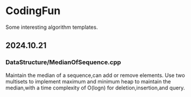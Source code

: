 # CodingFun
Some interesting algorithm templates.

## 2024.10.21
### DataStructure/MedianOfSequence.cpp
Maintain the median of a sequence,can add or remove elements.
Use two multisets to implement maximum and minimum heap to maintain the median,with a time complexity of O(logn) for deletion,insertion,and query.